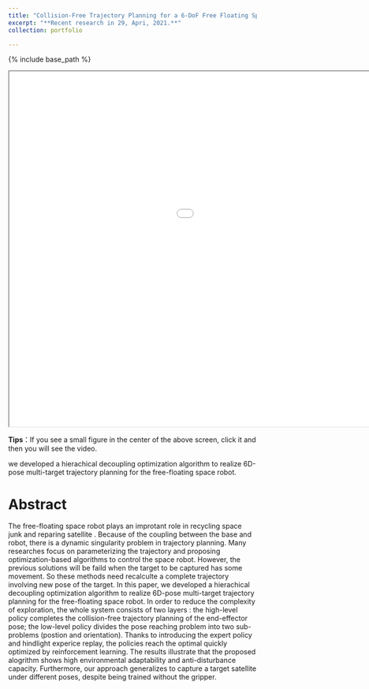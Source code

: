 ```yaml
---
title: "Collision-Free Trajectory Planning for a 6-DoF Free Floating Space Robot via Hierachical Decoupling Optimization"
excerpt: "**Recent research in 29, Apri, 2021.**"
collection: portfolio

---
```


{% include base_path %}

<iframe height=720 width=1280 src='/images/roboticratv2.mp4' allowfullscreen='true'> </iframe>

**Tips**：If you see a small figure in the center of the above screen, click it and then you will see the video.

we developed a hierachical decoupling optimization algorithm to realize 6D-pose multi-target trajectory planning for the free-floating space robot.

Abstract
======
The free-floating space robot plays an improtant role in recycling space junk and reparing satellite . Because of the coupling between the base and robot, there is a dynamic singularity problem in trajectory planning. Many researches focus on parameterizing the trajectory and proposing optimization-based algorithms to control the space robot. However, the previous solutions will be faild when the target to be captured has some movement. So these methods need recalculte a complete trajectory involving new pose of the target. In this paper, we developed a hierachical decoupling optimization algorithm to realize 6D-pose multi-target trajectory planning for the free-floating space robot. In order to reduce the complexity of exploration,  the whole system consists of two layers : the high-level policy completes the collision-free trajectory planning of the end-effector pose; the low-level policy divides the pose reaching problem into two sub-problems (postion and orientation). Thanks to introducing the expert policy and hindlight experice replay, the policies reach the optimal quickly optimized by reinforcement learning. The results illustrate that the proposed alogrithm shows high environmental adaptability and anti-disturbance capacity. Furthermore, our approach generalizes to capture a target satellite under different poses, despite being trained without the gripper. 


